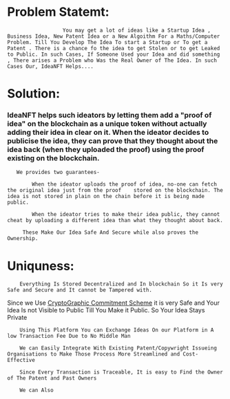 # Problem Statemt:
                      You may get a lot of ideas like a Startup Idea , Business Idea, New Patent Idea or a New Algoithm For a Maths/Computer Problem. Till You Develop The Idea To start a Startup or To get a Patent . There is a chance fo the idea to get Stolen or to get Leaked to Public. In such Cases, If Someone Used your Idea and did something , There arises a Problem who Was the Real Owner of The Idea. In such Cases Our, IdeaNFT Helps....
# Solution:
### IdeaNFT helps such ideators by letting them add a "proof of idea" on the blockchain as a unique token without actually adding their idea in clear on it. When the ideator decides to publicise the idea, they can prove that they thought about the idea back (when they uploaded the proof) using the proof existing on the blockchain. 
       We provides two guarantees-

            When the ideator uploads the proof of idea, no-one can fetch the original idea just from the proof    stored on the blockchain. The idea is not stored in plain on the chain before it is being made public.  

            When the ideator tries to make their idea public, they cannot cheat by uploading a different idea than what they thought about back.

         These Make Our Idea Safe And Secure while also proves the Ownership.

# Uniquness:
        Everything Is Stored Decentralized and In blockchain So it Is very Safe and Secure and It cannot be Tampered with.

Since we Use [CryptoGraphic Commitment Scheme](https://en.wikipedia.org/wikiCommitment_scheme) it is very Safe and Your Idea Is not Visible to Public Till You Make it Public. So Your Idea Stays Private

        Using This Platform You can Exchange Ideas On our Platform in A low Transaction Fee Due to No Middle Man

        We can Easily Integrate With Existing Patent/Copywright Issueing Organisations to Make Those Process More Streamlined and Cost-Effective

        Since Every Transaction is Traceable, It is easy to Find the Owner of The Patent and Past Owners

        We can Also
         